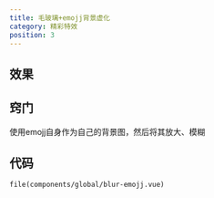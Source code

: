 ```yaml
---
title: 毛玻璃+emojj背景虚化
category: 精彩特效
position: 3
---
```


## 效果
<blur-emojj></blur-emojj>

## 窍门
使用emojj自身作为自己的背景图，然后将其放大、模糊

## 代码
```vue{1,3-5}
file(components/global/blur-emojj.vue)
```
